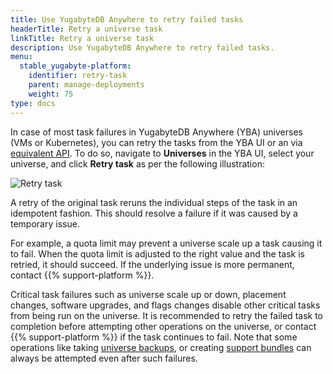 ```yaml
---
title: Use YugabyteDB Anywhere to retry failed tasks
headerTitle: Retry a universe task
linkTitle: Retry a universe task
description: Use YugabyteDB Anywhere to retry failed tasks.
menu:
  stable_yugabyte-platform:
    identifier: retry-task
    parent: manage-deployments
    weight: 75
type: docs
---
```


In case of most task failures in YugabyteDB Anywhere (YBA) universes (VMs or Kubernetes), you can retry the tasks from the YBA UI or an via [equivalent API](https://api-docs.yugabyte.com/docs/yugabyte-platform/68aaf7829e04f-retry-a-universe-task). To do so, navigate to **Universes** in the YBA UI, select your universe, and click **Retry task** as per the following illustration:

![Retry task](/images/yp/retry-task.png)

A retry of the original task reruns the individual steps of the task in an idempotent fashion. This should resolve a failure if it was caused by a temporary issue.

For example, a quota limit may prevent a universe scale up a task causing it to fail. When the quota limit is adjusted to the right value and the task is retried, it should succeed. If the underlying issue is more permanent, contact {{% support-platform %}}.

Critical task failures such as universe scale up or down, placement changes, software upgrades, and flags changes disable other critical tasks from being run on the universe. It is recommended to retry the failed task to completion before attempting other operations on the universe, or contact {{% support-platform %}} if the task continues to fail.
Note that some operations like taking [universe backups](../../back-up-restore-universes/), or creating [support bundles](../../troubleshoot/universe-issues/#use-support-bundles) can always be attempted even after such failures.
